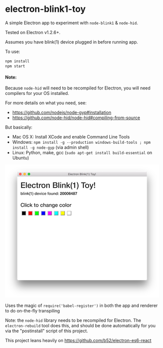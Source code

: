 # electron-blink1-toy

A simple Electron app to experiment with `node-blink1` & `node-hid`.

Tested on Electron v1.2.6+.

Assumes you have blink(1) device plugged in before running app.

To use:
```
npm install
npm start
```

#### Note:
Because `node-hid` will need to be recompiled for Electron, you will need compilers for your OS installed.

For more details on what you need, see: 
* https://github.com/nodejs/node-gyp#installation
* https://github.com/node-hid/node-hid#compiling-from-source

But basically:

* Mac OS X: Install XCode and enable Command Line Tools
* Windows: `npm install -g --production windows-build-tools ; npm install -g node-gyp` (via admin shell)
* Linux: Python, make, gcc (`sudo apt-get install build-essential` on Ubuntu)


![screenshot](./screenshot.png)

Uses the magic of `require('babel-register')` in both the app and renderer to do on-the-fly transpiling

Note: the `node-hid` library needs to be recompiled for Electron. The `electron-rebuild` tool does this,
and should be done automatically for you via the "postinstall" script of this project.  

This project leans heavily on https://github.com/b52/electron-es6-react
